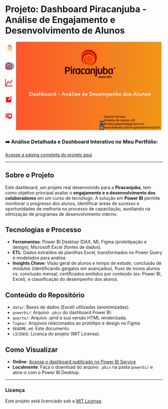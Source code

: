 # Projeto: Dashboard Piracanjuba - Análise de Engajamento e Desenvolvimento de Alunos

![Thumbnail do Dashboard](quarto/capa.png)

### ➡️ Análise Detalhada e Dashboard Interativo no Meu Portfólio:
[Acesse a página completa do projeto aqui](https://ferreiragabrielw.github.io/portfolio-gabriel/projetos/Dashboards/5ProjetoPiracanjuba/Projeto5DA.html)

---

## Sobre o Projeto

Este dashboard, um projeto real desenvolvido para a **Piracanjuba**, tem como objetivo principal avaliar o **engajamento e o desenvolvimento dos colaboradores** em um curso de tecnólogo. A solução em **Power BI** permite monitorar o progresso dos alunos, identificar áreas de sucesso e oportunidades de melhoria no processo de capacitação, auxiliando na otimização de programas de desenvolvimento interno.

## Tecnologias e Processo

* **Ferramentas**: Power BI Desktop (DAX, M), Figma (prototipação e design), Microsoft Excel (fontes de dados).
* **ETL**: Dados extraídos de planilhas Excel, transformados no Power Query e modelados para análise.
* **Insights Chave**: Visão geral de alunos e tempo de estudo, conclusão de módulos (identificando gargalos em avançados), fluxo de novos alunos vs. conclusão mensal, certificados emitidos por conteúdo (ex: Power BI, Excel), e classificação do desempenho dos alunos.

## Conteúdo do Repositório

* `data/`: Bases de dados (Excel) utilizadas (anonimizadas).
* `powerbi/`: Arquivo `.pbix` do dashboard Power BI.
* `quarto/`: Arquivo .qmd e sua versão HTML renderizada.
* `figma/`: Arquivos relacionados ao protótipo e design no Figma.
* `README.md`: Este documento.
* `LICENSE`: Licença do projeto (MIT License).

## Como Visualizar

* **Online**: [Acesse o dashboard publicado no Power BI Service](https://app.powerbi.com/groups/me/reports/e6f8d154-f679-4e1a-8fb4-a81b7300e178/ReportSection8efe23cea1cd7edbb708?experience=power-bi)
* **Localmente**: Faça o download do arquivo `.pbix` na pasta `powerbi/` e abra-o com o Power BI Desktop.

---

### Licença

Este projeto está licenciado sob a [MIT License](LICENSE).
